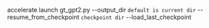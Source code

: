 accelerate launch gt_gpt2.py --output_dir `default is current dir` --resume_from_checkpoint `checkpoint dir` --load_last_checkpoint